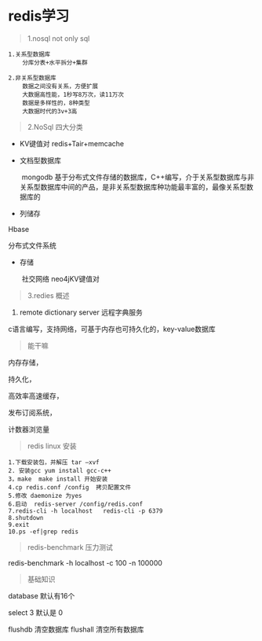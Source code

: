 # redis学习

> 1.nosql  not only sql

```
1.关系型数据库
	分库分表+水平拆分+集群

2.非关系型数据库
	数据之间没有关系，方便扩展
	大数据高性能，1秒写8万次，读11万次
	数据是多样性的，8种类型
	大数据时代的3v+3高

```

> 2.NoSql 四大分类

- KV键值对
  	redis+Tair+memcache

- 文档型数据库

  ​    mongodb 基于分布式文件存储的数据库，C++编写，介于关系型数据库与非关系型数据库中间的产品，是非关系型数据库种功能最丰富的，最像关系型数据库的

-  列储存

  Hbase

  分布式文件系统

- 存储

  ​	社交网络 neo4jKV键值对

> 3.redies 概述

1.  remote dictionary server 远程字典服务

   c语言编写，支持网络，可基于内存也可持久化的，key-value数据库

   > 能干嘛

   内存存储，

   持久化，

   高效率高速缓存，

   发布订阅系统，

   计数器浏览量

> redis linux 安装

```
1.下载安装包，并解压 tar –xvf
2. 安装gcc yum install gcc-c++
3，make  make install 开始安装
4.cp redis.conf /config  拷贝配置文件
5.修改 daemonize 为yes
6.启动  redis-server /config/redis.conf
7.redis-cli -h localhost   redis-cli -p 6379
8.shutdown 
9.exit
10.ps -ef|grep redis
```

> redis-benchmark  压力测试

redis-benchmark -h localhost -c 100 -n 100000

> 基础知识

database 默认有16个

select 3 默认是 0

flushdb 清空数据库  flushall 清空所有数据库